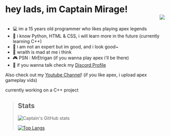 # hey lads, im Captain Mirage! <div align="right">![](https://komarev.com/ghpvc/?username=CaptainMirage&color=cadb30&style=flat-square) </div>


- 💻 im a 15 years old programmer who likes playing apex legends
- 🔌 i know Python, HTML & CSS, i will learn more in the future (currently learning C++)
- 📡 i am not an expert but im good, and i look good~
- 💞 wraith is mad at me i think
- 🎮 PSN : MrEtrigan (if you wanna play apex i'll be there)
- 🧧 if you wanna talk check my [Discord Profile](https://discord.com/users/701437535641141328)

Also check out my [Youtube Channel](https://www.youtube.com/channel/UCEi1Yl_QpYygxaLeJ3THdwA)! (if you like apex, i upload apex gameplay vids)


currently working on a C++ project


>Stats
>--
>![Captain's GitHub stats](https://github-readme-stats.vercel.app/api?username=CaptainMirage&theme=gotham&show_icons=true)
>
>[![Top Langs](https://github-readme-stats.vercel.app/api/top-langs/?username=CaptainMirage&theme=gotham&show_icons=true&layout=compact)](https://github.com/anuraghazra/github-readme-stats)
